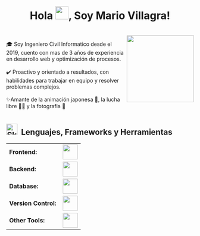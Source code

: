<!-- Encabezado -->
<h1 align="center" id="soy-mario"><a href="#soy-mario"></a><b>Hola <img src="https://media.giphy.com/media/hvRJCLFzcasrR4ia7z/giphy.gif" width="35">, Soy Mario Villagra!</b></h1>

<br>
<!-- Imagen -->
<img align="right" height="180" src="https://www.pngkey.com/png/full/128-1281748_eyyyyy-bby-one-piece-gif-png.png"/>

<p>
  🎓 Soy Ingeniero Civil Informatico desde el 2019, cuento con mas de 3 años de experiencia en desarrollo web y optimización de procesos.
  <br><br>
  ✔️ Proactivo y orientado a resultados, con habilidades para trabajar en equipo y resolver problemas complejos.
  <br><br>
  ✨Amante de la animación japonesa 🍜, la lucha libre 🤼‍♂️ y la fotografia 📸
</p>
<h1></h1>

<!-- ojo no olvidar-->
<!--Si deseas agregar mas iconos entrar aqui https://skillicons.dev/-->

<h2 id="#lenguajes"><img src="https://media2.giphy.com/media/QssGEmpkyEOhBCb7e1/giphy.gif?cid=ecf05e47a0n3gi1bfqntqmob8g9aid1oyj2wr3ds3mg700bl&rid=giphy.gif" width="30" alt="Skills gif"><a href="#lenguajes"></a>&nbsp; Lenguajes, Frameworks y Herramientas </h2>
<table>
    <tr>
        <td style="font-weight: bold; padding-right: 10px; vertical-align: center;">Frontend:</td>
        <td><img height="40" src="https://skillicons.dev/icons?i=react,mui,tailwind,bootstrap,html,css,js"/></td>
    </tr>
    <tr>
        <td style="font-weight: bold; padding-right: 10px; vertical-align: center; border: none;">Backend:</td>
        <td><img height="40" src="https://skillicons.dev/icons?i=nodejs,python,java,php,laravel,"/></td>
    </tr>
    <tr>
        <td style="font-weight: bold; padding-right: 10px; vertical-align: center; border: none;">Database:</td>
        <td><img height="40" src="https://skillicons.dev/icons?i=mysql,mongodb"/></td>
    </tr>
    <tr>
        <td style="font-weight: bold; padding-right: 10px; vertical-align: center; border: none;">Version Control:</td>
        <td><img height="40" src="https://skillicons.dev/icons?i=github,git,docker"/></td>
    </tr>
  <tr>
        <td style="font-weight: bold; padding-right: 10px; vertical-align: center; border: none;">Other Tools:</td>
        <td><img height="40" src="https://skillicons.dev/icons?i=vscode,discord,postman,ps,notion,vite"/></td>
    </tr>
</table>
<br>
